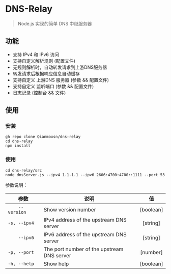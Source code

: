 # DNS-Relay
> Node.js 实现的简单 DNS 中继服务器
> 

## 功能
- 支持 IPv4 和 IPv6 访问
- 支持自定义解析规则 (配置文件)
- 无规则解析时，自动转发请求到上游DNS服务器
- 转发请求后根据响应信息自动缓存
- 支持自定义 上游DNS 服务器 (参数 && 配置文件)
- 支持自定义 监听端口 (参数 && 配置文件)
- 日志记录 (控制台 && 文件)

## 使用
### 安装
```shell
gh repo clone Qianmoxsn/dns-relay
cd dns-relay
npm install
```
### 使用
```shell
cd dns-relay/src
node dnsServer.js --ipv4 1.1.1.1 --ipv6 2606:4700:4700::1111 --port 53
```
参数说明：  

| 参数              | 说明                  |     值     |
|-----------------|---------------------|:---------:|
| `    --version` | Show version number | [boolean] |
| `-s, --ipv4`    | IPv4 address of the upstream DNS server     | [string]  |
| `    --ipv6`    | IPv6 address of the upstream DNS server     | [string]  |
| `-p, --port `   | The port number of the upstream DNS server        | [number]  |
| `-h, --help`    | Show help           | [boolean] |
